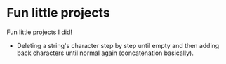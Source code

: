 # Fun little projects
 Fun little projects I did!
- Deleting a string's character step by step until empty and then adding back characters until normal again (concatenation basically).
